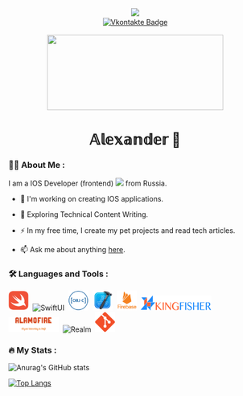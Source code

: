 <div id="header" align="center">
  <img src="https://media.giphy.com/media/6Vb1dpG6jgGPa5x9iR/giphy.gif" width="100"/></br>
  
  <div id="badges">
     <a href="https://vk.com/id6770014">
  <img src="https://img.shields.io/badge/Vkontakte-blue?logo=VK&logoColor=white&style=for-the-badge" alt="Vkontakte Badge"/>
       </a>
</div>

<div id="badges">
  <img src="https://komarev.com/ghpvc/?username=Alexandr-Mayyura&style=flat-square&color=blue" alt=""/>
</div>



<div align="center">
  <img src="https://media.giphy.com/media/LoCxWxf4M3SHqwXDBL/giphy.gif" width="350" height="150"/>
</div>

  # 𝔸𝕝𝕖𝕩𝕒𝕟𝕕𝕖𝕣 👋
  </div>
  
  
### :man_technologist: About Me :
  I am a IOS Developer (frontend) <img src="https://media.giphy.com/media/WUlplcMpOCEmTGBtBW/giphy.gif" width="30"> from Russia.
  
- :telescope: I'm working on creating IOS applications.

- :seedling: Exploring Technical Content Writing.

- :zap: In my free time, I create my pet projects and read tech articles.

- :mailbox: Ask me about anything [here](https://vk.com/id6770014).

### :hammer_and_wrench: Languages and Tools :
<div>
  <img src="https://github.com/devicons/devicon/blob/master/icons/swift/swift-original.svg" title="Swift" alt="Swift" width="40" height="40"/>&nbsp;
  <img src="https://developer.apple.com/assets/elements/icons/swiftui/swiftui-96x96_2x.png" title="SwiftUI" alt="SwiftUI" width="40" height="40"/>&nbsp;
  <img src="https://github.com/devicons/devicon/blob/master/icons/objectivec/objectivec-plain.svg" title="Objectivec" alt="Objectivec" width="40" height="40"/>&nbsp;
  <img src="https://github.com/devicons/devicon/blob/master/icons/xcode/xcode-original.svg" title="Xcode" alt="Xcode" width="40" height="40"/>&nbsp;
  <img src="https://github.com/devicons/devicon/blob/master/icons/firebase/firebase-plain-wordmark.svg" title="Firebase" alt="Firebase" width="40" height="40"/>&nbsp;
   <img src="https://github.com/onevcat/Kingfisher/blob/master/images/logo.png"  title="Kingfisher" alt="Kingfisher" width="140" height="30"/>&nbsp;
  <img src="https://github.com/Alamofire/Alamofire/blob/master/Resources/AlamofireLogo.png" title="Alamofire" alt="Alamofire" width="100" height="30"/>&nbsp;
  <img src="https://raw.githubusercontent.com/realm/realm-swift/master/logo.png" title="Realm" alt="Realm" width="90" height="30"/>&nbsp;
  <img src="https://github.com/devicons/devicon/blob/master/icons/git/git-original.svg" title="Git" **alt="Git" width="40" height="40"/>
</div>

### :fire: My Stats :

![Anurag's GitHub stats](https://github-readme-stats.vercel.app/api?username=Alexandr-Mayyura&show_icons=true&theme=merko)</br>

[![Top Langs](https://github-readme-stats.vercel.app/api/top-langs/?username=Alexandr-Mayyura&layout=compact&theme=vision-friendly-dark)](https://github.com/anuraghazra/github-readme-stats)



